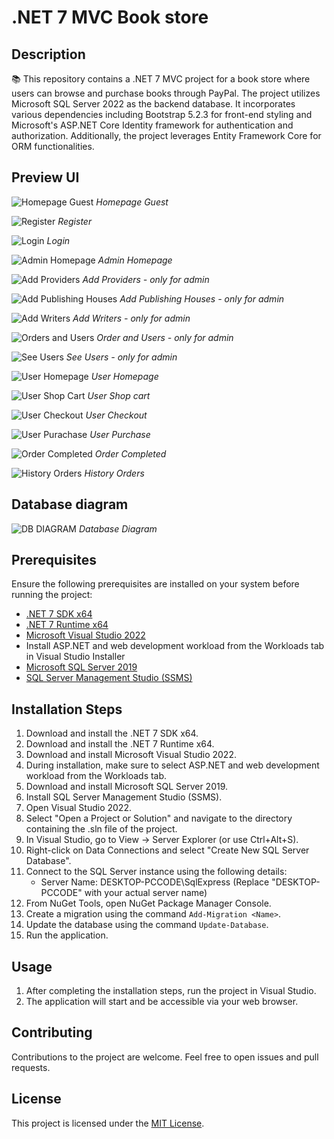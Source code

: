 # .NET 7 MVC Book store

## Description
📚 This repository contains a .NET 7 MVC project for a book store where users can browse and purchase books through PayPal. The project utilizes Microsoft SQL Server 2022 as the backend database. It incorporates various dependencies including Bootstrap 5.2.3 for front-end styling and Microsoft's ASP.NET Core Identity framework for authentication and authorization. Additionally, the project leverages Entity Framework Core for ORM functionalities.

## Preview UI
![Homepage Guest](images/homepage.png)
*Homepage Guest*

![Register](images/register.png)
*Register*

![Login](images/login.png)
*Login*

![Admin Homepage](images/admin_homepage.png)
*Admin Homepage*

![Add Providers](images/add_providers.png)
*Add Providers - only for admin*

![Add Publishing Houses](images/add_pb.png)
*Add Publishing Houses - only for admin*

![Add Writers](images/add_writers.png)
*Add Writers - only for admin*

![Orders and Users](images/orders_and_users.png)
*Order and Users - only for admin*

![See Users](images/users.png)
*See Users - only for admin*

![User Homepage](images/user_homepage.png)
*User Homepage*

![User Shop Cart](images/shop_cart.png)
*User Shop cart*

![User Checkout](images/checkout.png)
*User Checkout*

![User Purachase](images/purchase.png)
*User Purchase*

![Order Completed](images/order_completed.png)
*Order Completed*

![History Orders](images/orders_user.png)
*History Orders*

## Database diagram
![DB DIAGRAM](images/Database-diagram.png)
*Database Diagram*

## Prerequisites
Ensure the following prerequisites are installed on your system before running the project:
- [.NET 7 SDK x64](https://dotnet.microsoft.com/download/dotnet/7.0)
- [.NET 7 Runtime x64](https://dotnet.microsoft.com/download/dotnet/7.0)
- [Microsoft Visual Studio 2022](https://visualstudio.microsoft.com/downloads/)
- Install ASP.NET and web development workload from the Workloads tab in Visual Studio Installer
- [Microsoft SQL Server 2019](https://www.microsoft.com/en-us/sql-server/sql-server-downloads)
- [SQL Server Management Studio (SSMS)](https://docs.microsoft.com/en-us/sql/ssms/download-sql-server-management-studio-ssms?view=sql-server-ver15)

## Installation Steps
1. Download and install the .NET 7 SDK x64.
2. Download and install the .NET 7 Runtime x64.
3. Download and install Microsoft Visual Studio 2022.
4. During installation, make sure to select ASP.NET and web development workload from the Workloads tab.
5. Download and install Microsoft SQL Server 2019.
6. Install SQL Server Management Studio (SSMS).
7. Open Visual Studio 2022.
8. Select "Open a Project or Solution" and navigate to the directory containing the .sln file of the project.
9. In Visual Studio, go to View -> Server Explorer (or use Ctrl+Alt+S).
10. Right-click on Data Connections and select "Create New SQL Server Database".
11. Connect to the SQL Server instance using the following details:
    - Server Name: DESKTOP-PCCODE\SqlExpress (Replace "DESKTOP-PCCODE" with your actual server name)
12. From NuGet Tools, open NuGet Package Manager Console.
13. Create a migration using the command `Add-Migration <Name>`.
14. Update the database using the command `Update-Database`.
15. Run the application.

## Usage
1. After completing the installation steps, run the project in Visual Studio.
2. The application will start and be accessible via your web browser.

## Contributing
Contributions to the project are welcome. Feel free to open issues and pull requests.

## License
This project is licensed under the [MIT License](LICENSE).
